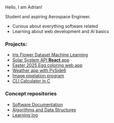 Hello, I am Adrian!

Student and aspiring Aerospace Engineer.
- Curious about everything software related
- Learning about web development and AI basics

### Projects:

- [Iris Flower Dataset Machine Learning](https://github.com/Adrian-rospx/iris-flower)
- [Solar System API **React** app](https://github.com/Adrian-rospx/solar-system-site)
- [Easter 2025 Egg coloring web app](https://github.com/Adrian-rospx/easter-egg)
- [Weather app with PySide6](https://github.com/Adrian-rospx/weather-app)
- [Image pixelation program](https://github.com/Adrian-rospx/pixel-converter)  
- [CLI Calculator in C](https://github.com/Adrian-rospx/calc-cli)  

### Concept repositories

- [Software Documentation](https://github.com/Adrian-rospx/docs)
- [Algorithms and Data Structures](https://github.com/Adrian-rospx/Algorithms-Data-Structures)
- [Learning log](https://github.com/Adrian-rospx/Learning-log)

